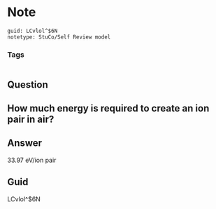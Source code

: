 # Note
```
guid: LCvlol^$6N
notetype: StuCo/Self Review model
```

### Tags
```
```

## Question
<h2>How much energy is required to create an ion pair in air?</h2>

## Answer
<section>
<p>33.97 eV/ion pair</p>

</section>

## Guid
LCvlol^$6N

